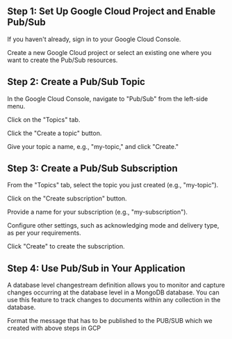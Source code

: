
## Step 1: Set Up Google Cloud Project and Enable Pub/Sub
  If you haven't already, sign in to your Google Cloud Console.
  
  Create a new Google Cloud project or select an existing one where you want to create the Pub/Sub resources.
## Step 2: Create a Pub/Sub Topic
  In the Google Cloud Console, navigate to "Pub/Sub" from the left-side menu.
  
  Click on the "Topics" tab.
  
  Click the "Create a topic" button.
  
  Give your topic a name, e.g., "my-topic," and click "Create."

## Step 3: Create a Pub/Sub Subscription
  From the "Topics" tab, select the topic you just created (e.g., "my-topic").
  
  Click on the "Create subscription" button.
  
  Provide a name for your subscription (e.g., "my-subscription").
  
  Configure other settings, such as acknowledging mode and delivery type, as per your requirements.
  
  Click "Create" to create the subscription.

## Step 4: Use Pub/Sub in Your Application
  A database level changestream definition allows you to monitor and capture changes occurring at the database level in a MongoDB database. You can use this feature to track changes to documents within any collection in the database.

  Format the message that has to be published to the PUB/SUB which we created with above steps in GCP
